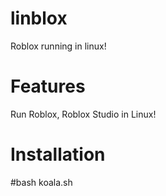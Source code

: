 # linblox
Roblox running in linux!
# Features
Run Roblox, Roblox Studio in Linux!
# Installation
#bash koala.sh

